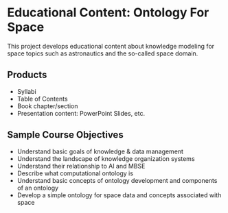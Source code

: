 # Educational Content: Ontology For Space
This project develops educational content about knowledge modeling for space topics such as astronautics and the so-called space domain.

## Products
- Syllabi
- Table of Contents
- Book chapter/section
- Presentation content: PowerPoint Slides, etc.

## Sample Course Objectives
- Understand basic goals of knowledge & data management 
- Understand the landscape of knowledge organization systems
- Understand their relationship to AI and MBSE
- Describe what computational ontology is
- Understand basic concepts of ontology development and components of an ontology
- Develop a simple ontology for space data and concepts associated with space
